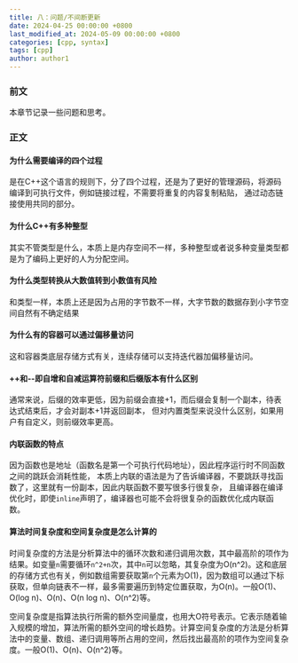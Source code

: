 ```yaml
---
title: 八：问题/不间断更新
date: 2024-04-25 00:00:00 +0800
last_modified_at: 2024-05-09 00:00:00 +0800
categories: [cpp, syntax]
tags: [cpp]
author: author1
---
```


### 前文

本章节记录一些问题和思考。

### 正文

#### 为什么需要编译的四个过程

是在C++这个语言的规则下，分了四个过程，还是为了更好的管理源码，将源码编译到可执行文件，例如链接过程，不需要将重复的内容复制粘贴，
通过动态链接使用共同的部分。

#### 为什么C++有多种整型

其实不管类型是什么，本质上是内存空间不一样，多种整型或者说多种变量类型都是为了编码上更好的人为分配空间。

#### 为什么类型转换从大数值转到小数值有风险

和类型一样，本质上还是因为占用的字节数不一样，大字节数的数据存到小字节空间自然有不确定结果

#### 为什么有的容器可以通过偏移量访问

这和容器类底层存储方式有关，连续存储可以支持迭代器加偏移量访问。

#### ++和--即自增和自减运算符前缀和后缀版本有什么区别

通常来说，后缀的效率更低，因为前缀会直接+1，而后缀会复制一个副本，待表达式结束后，才会对副本+1并返回副本，
但对内置类型来说没什么区别，如果用户有自定义，则前缀效率更高。

#### 内联函数的特点

因为函数也是地址（函数名是第一个可执行代码地址），因此程序运行时不同函数之间的跳跃会消耗性能，
本质上内联的语法是为了告诉编译器，不要跳跃寻找函数了，这里就有一份副本，因此内联函数不要写很多行很复杂，
且编译器在编译优化时，即使`inline`声明了，编译器也可能不会将很复杂的函数优化成内联函数。

#### 算法时间复杂度和空间复杂度是怎么计算的

时间复杂度的方法是分析算法中的循环次数和递归调用次数，其中最高阶的项作为结果。如变量`n`需要循环`n^2+n`次，其中`n`可以忽略，其复杂度为O(n^2)。这和底层的存储方式也有关，例如数组需要获取第`n`个元素为O(1)，因为数组可以通过下标获取，但单向链表不一样，最多需要遍历到特定位置获取，为O(n)。一般O(1)、O(log n)、O(n)、O(n log n)、O(n^2)等。

空间复杂度是指算法执行所需的额外空间量度，也用大O符号表示。它表示随着输入规模的增加，算法所需的额外空间的增长趋势。计算空间复杂度的方法是分析算法中的变量、数组、递归调用等所占用的空间，然后找出最高阶的项作为空间复杂度。一般O(1)、O(n)、O(n^2)等。
